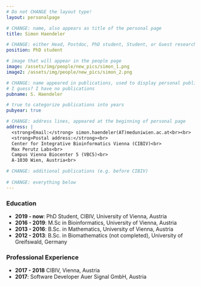 ```yaml
---
# Do not CHANGE the layout type!
layout: personalpage

# CHANGE: name, also appears as title of the personal page
title: Simon Haendeler

# CHANGE: either Head, Postdoc, PhD student, Student, or Guest researcher
position: PhD student

# image that will appear in the people page
image: /assets/img/people/new_pics/simon_1.png
image2: /assets/img/people/new_pics/simon_2.png

# CHANGE: name appeared in publications, used to display personal publications
# I guess? I have no publications
pubname: S. Haendeler

# true to categorize publications into years
pubyear: true

# CHANGE: address lines, appeared at the beginning of personal page
address: |
  <strong>Email:</strong> simon.haendeler(AT)meduniwien.ac.at<br><br>
  <strong>Postal address:</strong><br>
  Center for Integrative Bioinformatics Vienna (CIBIV)<br>
  Max Perutz Labs<br>
  Campus Vienna Biocenter 5 (VBC5)<br>
  A-1030 Wien, Austria<br>

# CHANGE: additional publications (e.g. before CIBIV)
  
# CHANGE: everything below
---
```



### Education
<div class="hline"></div>

* __2019 - now__: PhD Student, CIBIV, University of Vienna, Austria
* __2016 - 2019__: M.Sc in Bioinformatics, University of Vienna, Austria
* __2013 - 2016__: B.Sc. in Mathematics, University of Vienna, Austria
* __2012 - 2013__: B.Sc. in Biomathematics (not completed), University of Greifswald, Germany


### Professional Experience
<div class="hline"></div>

* __2017 - 2018__ CIBIV, Vienna, Austria
* __2017__: Software Developer Auer Signal GmbH, Austria
